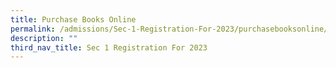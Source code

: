 ```yaml
---
title: Purchase Books Online
permalink: /admissions/Sec-1-Registration-For-2023/purchasebooksonline/
description: ""
third_nav_title: Sec 1 Registration For 2023
---
```

